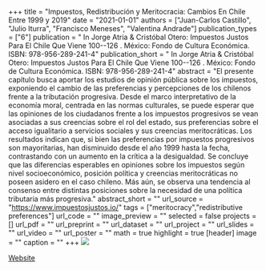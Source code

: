 +++
title = "Impuestos, Redistribución y Meritocracia: Cambios En Chile Entre 1999 y 2019"
date = "2021-01-01"
authors = ["Juan-Carlos Castillo", "Julio Iturra", "Francisco Meneses", "Valentina Andrade"]
publication_types = ["6"]
publication = " In Jorge Atria & Cristóbal Otero: Impuestos Justos Para El Chile Que Viene 100--126 . México: Fondo de Cultura Económica. ISBN: 978-956-289-241-4"
publication_short = " In Jorge Atria & Cristóbal Otero: Impuestos Justos Para El Chile Que Viene 100--126 . México: Fondo de Cultura Económica. ISBN: 978-956-289-241-4"
abstract = "El presente capítulo busca aportar los estudios de opinión pública sobre los impuestos, exponiendo el cambio de las preferencias y percepciones de los chilenos frente a la tributación progresiva. Desde el marco interpretativo de la economía moral, centrada en las normas culturales, se puede esperar que las opiniones de los ciudadanos frente a los impuestos progresivos se vean asociadas a sus creencias sobre el rol del estado, sus preferencias sobre el acceso igualitario a servicios sociales y sus creencias meritocráticas. Los resultados indican que, si bien las preferencias por impuestos progresivos son mayoritarias, han disminuido desde el año 1999 hasta la fecha, contrastando con un aumento en la crítica a la desigualdad. Se concluye que las diferencias esperables en opiniones sobre los impuestos según nivel socioeconómico, posición política y creencias meritocráticas no poseen asidero en el caso chileno. Más aún, se observa una tendencia al consenso entre distintas posiciones sobre la necesidad de una política tributaria más progresiva."
abstract_short = ""
url_source = "https://www.impuestosjustos.io/"
tags = ["meritocracy","redistributive preferences"]
url_code = ""
image_preview = ""
selected = false
projects = []
url_pdf = ""
url_preprint = ""
url_dataset = ""
url_project = ""
url_slides = ""
url_video = ""
url_poster = ""
math = true
highlight = true
[header]
image = ""
caption = ""
+++
![](/images/impuestos-justos.jpg)

[Website](https://www.impuestosjustos.io/)

